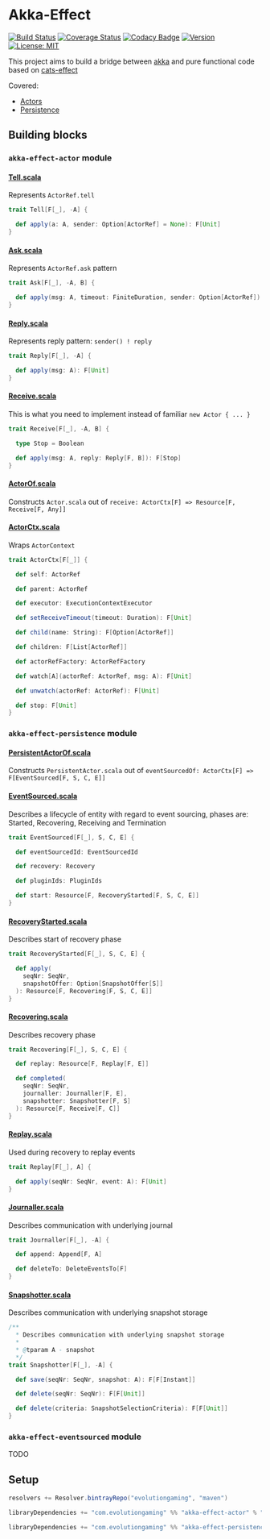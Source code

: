 # Akka-Effect
[![Build Status](https://github.com/evolution-gaming/akka-effect/workflows/CI/badge.svg)](https://github.com/evolution-gaming/akka-effect/actions?query=workflow%3ACI) 
[![Coverage Status](https://coveralls.io/repos/evolution-gaming/akka-effect/badge.svg)](https://coveralls.io/r/evolution-gaming/akka-effect)
[![Codacy Badge](https://api.codacy.com/project/badge/Grade/bd019acfc1f04f7aae90beee7e59e15d)](https://www.codacy.com/app/evolution-gaming/akka-effect?utm_source=github.com&amp;utm_medium=referral&amp;utm_content=evolution-gaming/akka-effect&amp;utm_campaign=Badge_Grade)
[![Version](https://api.bintray.com/packages/evolutiongaming/maven/akka-effect/images/download.svg)](https://bintray.com/evolutiongaming/maven/akka-effect/_latestVersion)
[![License: MIT](https://img.shields.io/badge/License-MIT-yellowgreen.svg)](https://opensource.org/licenses/MIT)

This project aims to build a bridge between [akka](https://akka.io) and pure functional code based on [cats-effect](https://typelevel.org/cats-effect)

Covered:
* [Actors](https://doc.akka.io/docs/akka/current/actors.html)
* [Persistence](https://doc.akka.io/docs/akka/current/persistence.html)

## Building blocks


### `akka-effect-actor` module 

#### [Tell.scala](actor/src/main/scala/com/evolutiongaming/akkaeffect/Tell.scala)

Represents `ActorRef.tell`

```scala
trait Tell[F[_], -A] {

  def apply(a: A, sender: Option[ActorRef] = None): F[Unit]
}
```


#### [Ask.scala](actor/src/main/scala/com/evolutiongaming/akkaeffect/Ask.scala)

Represents `ActorRef.ask` pattern

```scala
trait Ask[F[_], -A, B] {

  def apply(msg: A, timeout: FiniteDuration, sender: Option[ActorRef]): F[B]
}
```


#### [Reply.scala](actor/src/main/scala/com/evolutiongaming/akkaeffect/Reply.scala)

Represents reply pattern: `sender() ! reply`

```scala
trait Reply[F[_], -A] {

  def apply(msg: A): F[Unit]
}
```


#### [Receive.scala](actor/src/main/scala/com/evolutiongaming/akkaeffect/Receive.scala)

This is what you need to implement instead of familiar `new Actor { ... }`  

```scala
trait Receive[F[_], -A, B] {

  type Stop = Boolean

  def apply(msg: A, reply: Reply[F, B]): F[Stop]
}
```


#### [ActorOf.scala](actor/src/main/scala/com/evolutiongaming/akkaeffect/ActorOf.scala)

Constructs `Actor.scala` out of `receive: ActorCtx[F] => Resource[F, Receive[F, Any]]`


#### [ActorCtx.scala](actor/src/main/scala/com/evolutiongaming/akkaeffect/ActorCtx.scala)

Wraps `ActorContext`

```scala
trait ActorCtx[F[_]] {

  def self: ActorRef

  def parent: ActorRef

  def executor: ExecutionContextExecutor

  def setReceiveTimeout(timeout: Duration): F[Unit]

  def child(name: String): F[Option[ActorRef]]

  def children: F[List[ActorRef]]

  def actorRefFactory: ActorRefFactory

  def watch[A](actorRef: ActorRef, msg: A): F[Unit]

  def unwatch(actorRef: ActorRef): F[Unit]

  def stop: F[Unit]
}
```


### `akka-effect-persistence` module

#### [PersistentActorOf.scala](persistence/src/main/scala/com/evolutiongaming/akkaeffect/persistence/PersistentActorOf.scala)

Constructs `PersistentActor.scala` out of `eventSourcedOf: ActorCtx[F] => F[EventSourced[F, S, C, E]]`


#### [EventSourced.scala](persistence/src/main/scala/com/evolutiongaming/akkaeffect/persistence/EventSourced.scala)

Describes a lifecycle of entity with regard to event sourcing, phases are: Started, Recovering, Receiving and Termination

```scala
trait EventSourced[F[_], S, C, E] {

  def eventSourcedId: EventSourcedId

  def recovery: Recovery

  def pluginIds: PluginIds

  def start: Resource[F, RecoveryStarted[F, S, C, E]]
}
```

#### [RecoveryStarted.scala](persistence/src/main/scala/com/evolutiongaming/akkaeffect/persistence/RecoveryStarted.scala)

Describes start of recovery phase
 
```scala
trait RecoveryStarted[F[_], S, C, E] {

  def apply(
    seqNr: SeqNr,
    snapshotOffer: Option[SnapshotOffer[S]]
  ): Resource[F, Recovering[F, S, C, E]]
}
```


#### [Recovering.scala](persistence/src/main/scala/com/evolutiongaming/akkaeffect/persistence/Recovering.scala)

Describes recovery phase
 
```scala
trait Recovering[F[_], S, C, E] {

  def replay: Resource[F, Replay[F, E]]

  def completed(
    seqNr: SeqNr,
    journaller: Journaller[F, E],
    snapshotter: Snapshotter[F, S]
  ): Resource[F, Receive[F, C]]
}
```


#### [Replay.scala](persistence/src/main/scala/com/evolutiongaming/akkaeffect/persistence/Replay.scala)

Used during recovery to replay events
 
```scala
trait Replay[F[_], A] {

  def apply(seqNr: SeqNr, event: A): F[Unit]
}
```


#### [Journaller.scala](persistence/src/main/scala/com/evolutiongaming/akkaeffect/persistence/Journaller.scala)

Describes communication with underlying journal

```scala
trait Journaller[F[_], -A] {

  def append: Append[F, A]

  def deleteTo: DeleteEventsTo[F]
}
```


#### [Snapshotter.scala](persistence/src/main/scala/com/evolutiongaming/akkaeffect/persistence/Snapshotter.scala)

Describes communication with underlying snapshot storage

```scala
/**
  * Describes communication with underlying snapshot storage
  *
  * @tparam A - snapshot
  */
trait Snapshotter[F[_], -A] {

  def save(seqNr: SeqNr, snapshot: A): F[F[Instant]]

  def delete(seqNr: SeqNr): F[F[Unit]]

  def delete(criteria: SnapshotSelectionCriteria): F[F[Unit]]
}
```


### `akka-effect-eventsourced` module

TODO


## Setup

```scala
resolvers += Resolver.bintrayRepo("evolutiongaming", "maven")

libraryDependencies += "com.evolutiongaming" %% "akka-effect-actor" % "0.0.1"

libraryDependencies += "com.evolutiongaming" %% "akka-effect-persistence" % "0.0.1"
```